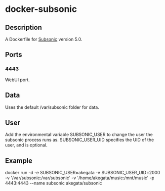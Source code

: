 # docker-subsonic

## Description
A Dockerfile for [Subsonic](http://www.subsonic.org/) version 5.0.

## Ports

### 4443
WebUI port.

## Data
Uses the default /var/subsonic folder for data.

## User
Add the environmental variable SUBSONIC_USER to change the user the subsonic process runs as.
SUBSONIC_USER_UID specifies the UID of the user, and is optional.

## Example
docker run -d -e SUBSONIC_USER=akegata -e SUBSONIC_USER_UID=2000 -v '/var/subsonic:/var/subsonic' -v '/home/akegata/music:/mnt/music' -p 4443:4443 --name subsonic akegata/subsonic
